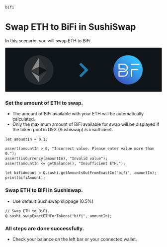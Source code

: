 ```meta-Currency
bifi
```

# Swap ETH to BiFi in SushiSwap

In this scenario, you will swap ETH to BiFi.

![title](/imgs/ETHtoBIFI.jpg)

### Set the amount of ETH to swap.

- The amount of BiFi available with your ETH will be automatically calculated.
- Only the maximum amount of BiFi available for swap will be displayed if the token pool in DEX (Sushiswap) is insufficient.

```input-Dynamic ETH
let amountIn = 0.1;
```

```input-Verify
assert(amountIn > 0, "Incorrect value. Please enter value more than 0.");
assert(isCurrency(amountIn), "Invalid value");
assert(amountIn <= getBalance(), "Insufficient ETH.");
```

```output-Dynamic BIFI
let bifiAmount = Q.sushi.getAmountsOutFromExactIn("bifi", amountIn);
print(bifiAmount);
```

### Swap ETH to BiFi in Sushiswap.

- Use default Sushiswap slippage (0.5%)

```taster
// Swap ETH to BiFi.
Q.sushi.swapExactETHForTokens("bifi", amountIn);
```

### All steps are done successfully.

- Check your balance on the left bar or your connected wallet.
